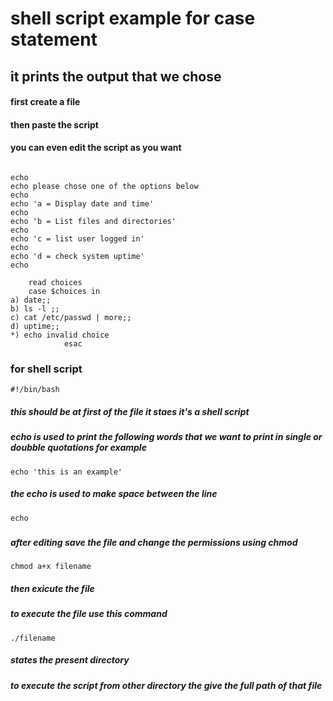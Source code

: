 # shell script example for case statement 

## it prints the output that we chose 
#### first create a file 
#### then paste the script
#### you can even edit the script as you want 
```

echo 
echo please chose one of the options below
echo
echo 'a = Display date and time'
echo
echo 'b = List files and directories'
echo 
echo 'c = list user logged in'
echo 
echo 'd = check system uptime'
echo 

	read choices
  	case $choices in 
a) date;;
b) ls -l ;;
c) cat /etc/passwd | more;;
d) uptime;;
*) echo invalid choice
        	esac	 
```
### for shell script 
```
#!/bin/bash
``` 
##### this should be at first of the file it staes it's a shell script 
##### echo is used to print the following words that we want to print in single or doubble quotations for example
```
echo 'this is an example'
```
##### the echo is used to make space between the line
```
echo
```
##### 
##### after editing save the file and change the permissions using chmod 
```
chmod a+x filename
```
##### then exicute the file 
##### to execute the file use this command
```
./filename
```
##### states the present directory 
##### to execute the script from other directory the give the full path of that file 
